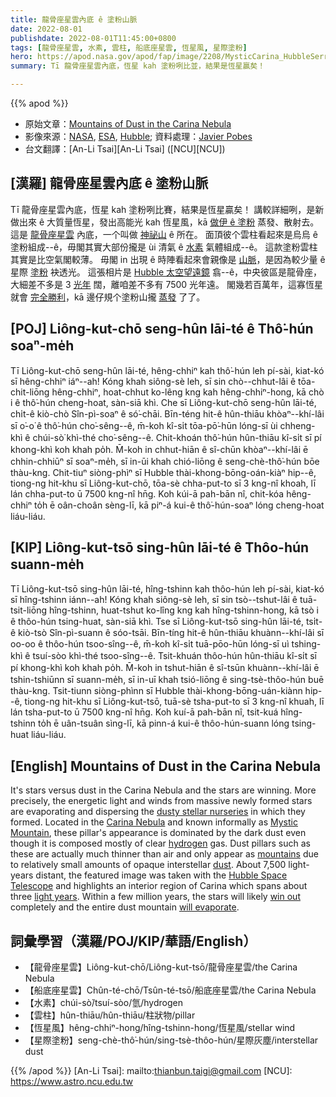 ```yaml
---
title: 龍骨座星雲內底 ê 塗粉山脈
date: 2022-08-01
publishdate: 2022-08-01T11:45:00+0800
tags: [龍骨座星雲, 水素, 雲柱, 船底座星雲, 恆星風, 星際塗粉]
hero: https://apod.nasa.gov/apod/fap/image/2208/MysticCarina_HubbleSerrano_960.jpg
summary: Tī 龍骨座星雲內底，恆星 kah 塗粉咧比並，結果是恆星贏矣！

---
```


{{% apod %}}

- 原始文章：[Mountains of Dust in the Carina Nebula](https://apod.nasa.gov/apod/ap220801.html)
- 影像來源：[NASA](https://www.nasa.gov/), [ESA](https://www.esa.int/), [Hubble](https://www.nasa.gov/mission_pages/hubble/about); 資料處理：[Javier Pobes](https://www.instagram.com/javierpobes/)
- 台文翻譯：[An-Li Tsai][An-Li Tsai] ([NCU][NCU])

## [漢羅] 龍骨座星雲內底 ê 塗粉山脈
Tī 龍骨座星雲內底，恆星 kah 塗粉咧比賽，結果是恆星贏矣！
講較詳細咧，是新做出來 ê 大質量恆星，發出高能光 kah 恆星風，kā [做伊 ê 塗粉][dusty stellar nurseries] 蒸發、散射去。
這是 [龍骨座星雲][Carina Nebula] 內底，一个叫做 [神祕山][Mystic Mountain] ê 所在。
面頂彼个雲柱看起來是烏烏 ê 塗粉組成--ê，毋閣其實大部份攏是 ùi 清氣 ê [水素][hydrogen] 氣體組成--ê。
這款塗粉雲柱其實是比空氣閣較薄。
毋閣 in 出現 ê 時陣看起來會親像是 [山脈][mountains]，是因為較少量 ê 星際 [塗粉][dust] 袂透光。
這張相片是 [Hubble 太空望遠鏡][Hubble Space Telescope] 翕--ê，中央彼區是龍骨座，大細差不多是 3 [光年][light years] 闊，離咱差不多有 7500 光年遠。
閣幾若百萬年，這寡恆星就會 [完全勝利][win out]，kā 邊仔規个塗粉山攏 [蒸發][will evaporate] 了了。



## [POJ] Liông-kut-chō seng-hûn lāi-té ê Thô͘-hún soaⁿ-me̍h
Tī Liông-kut-chō seng-hûn lāi-té, hêng-chhiⁿ kah thô͘-hún leh pí-sài, kiat-kó sī hêng-chhiⁿ iáⁿ--ah!
Kóng khah siông-sè leh, sī sin chò--chhut-lâi ê tōa-chit-liōng hêng-chhiⁿ, hoat-chhut ko-lêng kng kah hêng-chhiⁿ-hong, kā chò i ê thô͘-hún cheng-hoat, sàn-siā khì.
Che sī Liông-kut-chō seng-hûn lāi-té, chi̍t-ê kiò-chò Sîn-pì-soaⁿ ê só͘-chāi.
Bīn-téng hit-ê hûn-thiāu khòaⁿ--khí-lâi sī o͘-o͘ ê thô͘-hún cho͘-sêng--ê, m̄-koh kî-si̍t tōa-pō͘-hūn lóng-sī ùi chheng-khì ê chúi-sò͘ khì-thé cho͘-sêng--ê.
Chit-khoán thô͘-hún hûn-thiāu kî-si̍t sī pí khong-khì koh khah po̍h.
M̄-koh in chhut-hiān ê sî-chūn khòaⁿ--khí-lâi ē chhin-chhiūⁿ sī soaⁿ-me̍h, sī in-ūi khah chió-liōng ê seng-chè-thô͘-hún bōe thàu-kng.
Chit-tiuⁿ siòng-phìⁿ sī Hubble thài-khong-bōng-oán-kiàⁿ hip--ê, tiong-ng hit-khu sī Liông-kut-chō, tōa-sè chha-put-to sī 3 kng-nî khoah, lī lán chha-put-to ū 7500 kng-nî hn̄g.
Koh kúi-ā pah-bān nî, chit-kóa hêng-chhiⁿ to̍h ē oân-choân sèng-lī, kā piⁿ-á kui-ê thô͘-hún-soaⁿ lóng cheng-hoat liáu-liáu.

## [KIP] Liông-kut-tsō sing-hûn lāi-té ê Thôo-hún suann-me̍h
Tī Liông-kut-tsō sing-hûn lāi-té, hîng-tshinn kah thôo-hún leh pí-sài, kiat-kó sī hîng-tshinn iánn--ah!
Kóng khah siông-sè leh, sī sin tsò--tshut-lâi ê tuā-tsit-liōng hîng-tshinn, huat-tshut ko-lîng kng kah hîng-tshinn-hong, kā tsò i ê thôo-hún tsing-huat, sàn-siā khì.
Tse sī Liông-kut-tsō sing-hûn lāi-té, tsi̍t-ê kiò-tsò Sîn-pì-suann ê sóo-tsāi.
Bīn-tíng hit-ê hûn-thiāu khuànn--khí-lâi sī oo-oo ê thôo-hún tsoo-sîng--ê, m̄-koh kî-si̍t tuā-pōo-hūn lóng-sī uì tshing-khì ê tsuí-sòo khì-thé tsoo-sîng--ê.
Tsit-khuán thôo-hún hûn-thiāu kî-si̍t sī pí khong-khì koh khah po̍h.
M̄-koh in tshut-hiān ê sî-tsūn khuànn--khí-lâi ē tshin-tshiūnn sī suann-me̍h, sī in-uī khah tsió-liōng ê sing-tsè-thôo-hún buē thàu-kng.
Tsit-tiunn siòng-phìnn sī Hubble thài-khong-bōng-uán-kiànn hip--ê, tiong-ng hit-khu sī Liông-kut-tsō, tuā-sè tsha-put-to sī 3 kng-nî khuah, lī lán tsha-put-to ū 7500 kng-nî hn̄g.
Koh kuí-ā pah-bān nî, tsit-kuá hîng-tshinn to̍h ē uân-tsuân sìng-lī, kā pinn-á kui-ê thôo-hún-suann lóng tsing-huat liáu-liáu.

## [English] Mountains of Dust in the Carina Nebula
It's stars versus dust in the Carina Nebula and the stars are winning.
More precisely, the energetic light and winds from massive newly formed stars are evaporating and dispersing the [dusty stellar nurseries][dusty stellar nurseries] in which they formed.
Located in the [Carina Nebula][Carina Nebula] and known informally as [Mystic Mountain][Mystic Mountain], these pillar's appearance is dominated by the dark dust even though it is composed mostly of clear [hydrogen][hydrogen] gas.
Dust pillars such as these are actually much thinner than air and only appear as [mountains][mountains] due to relatively small amounts of opaque interstellar [dust][dust].
About 7,500 light-years distant, the featured image was taken with the [Hubble Space Telescope][Hubble Space Telescope] and highlights an interior region of Carina which spans about three [light years][light years].
Within a few million years, the stars will likely [win out][win out] completely and the entire dust mountain [will evaporate][will evaporate].

## 詞彙學習（漢羅/POJ/KIP/華語/English）
- 【龍骨座星雲】Liông-kut-chō/Liông-kut-tsō/龍骨座星雲/the Carina Nebula
- 【船底座星雲】Chûn-té-chō/Tsûn-té-tsō/船底座星雲/the Carina Nebula
- 【水素】chúi-sò͘/tsuí-sòo/氫/hydrogen
- 【雲柱】hûn-thiāu/hûn-thiāu/柱狀物/pillar
- 【恆星風】hêng-chhiⁿ-hong/hîng-tshinn-hong/恆星風/stellar wind
- 【星際塗粉】seng-chè-thô͘-hún/sing-tsè-thôo-hún/星際灰塵/interstellar dust


{{% /apod %}}
[An-Li Tsai]: mailto:thianbun.taigi@gmail.com
[NCU]: https://www.astro.ncu.edu.tw

[copyright]: https://apod.nasa.gov/apod/fap/lib/about_apod.html#srapply

[dusty stellar nurseries]:https://apod.nasa.gov/apod/ap061022.html
[Carina Nebula]:https://apod.nasa.gov/apod/ap090524.html
[Mystic Mountain]:https://hubblesite.org/image/2707/news_release/2010-13
[hydrogen]:http://apod.nasa.gov/rjn/apod/lib/lament.html
[mountains]:https://apod.nasa.gov/apod/ap100426.html
[dust]:http://espg.sr.unh.edu/ism/what1.html#dust
[Hubble Space Telescope]:https://hubblesite.org/mission-and-telescope
[light years]:https://spaceplace.nasa.gov/light-year/en/
[win out]:https://www.barnorama.com/wp-content/images/2013/01/Cats-Standing/30-Cats-Standing.jpg
[will evaporate]:https://www.youtube.com/watch?v=C_iAYY3HuSM
